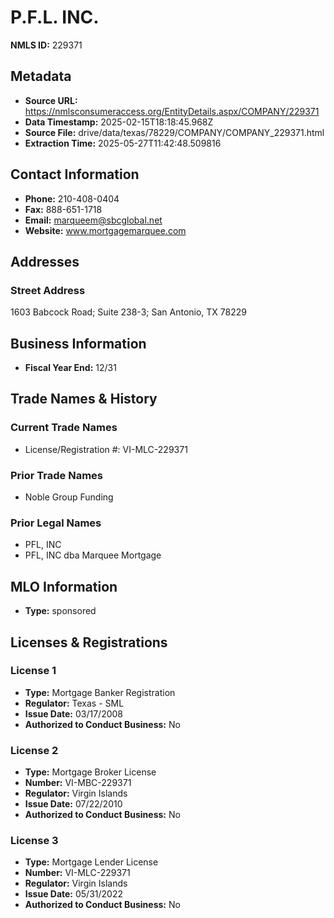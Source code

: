 # P.F.L. INC.

**NMLS ID:** 229371

## Metadata
- **Source URL:** https://nmlsconsumeraccess.org/EntityDetails.aspx/COMPANY/229371
- **Data Timestamp:** 2025-02-15T18:18:45.968Z
- **Source File:** drive/data/texas/78229/COMPANY/COMPANY_229371.html
- **Extraction Time:** 2025-05-27T11:42:48.509816

## Contact Information
- **Phone:** 210-408-0404
- **Fax:** 888-651-1718
- **Email:** marqueem@sbcglobal.net
- **Website:** www.mortgagemarquee.com

## Addresses
### Street Address
1603 Babcock Road; Suite 238-3; San Antonio, TX 78229

## Business Information
- **Fiscal Year End:** 12/31

## Trade Names & History
### Current Trade Names
- License/Registration #: VI-MLC-229371

### Prior Trade Names
- Noble Group Funding

### Prior Legal Names
- PFL, INC
- PFL, INC dba Marquee Mortgage

## MLO Information
- **Type:** sponsored

## Licenses & Registrations

### License 1
- **Type:** Mortgage Banker Registration
- **Regulator:** Texas - SML
- **Issue Date:** 03/17/2008
- **Authorized to Conduct Business:** No

### License 2
- **Type:** Mortgage Broker License
- **Number:** VI-MBC-229371
- **Regulator:** Virgin Islands
- **Issue Date:** 07/22/2010
- **Authorized to Conduct Business:** No

### License 3
- **Type:** Mortgage Lender License
- **Number:** VI-MLC-229371
- **Regulator:** Virgin Islands
- **Issue Date:** 05/31/2022
- **Authorized to Conduct Business:** No
